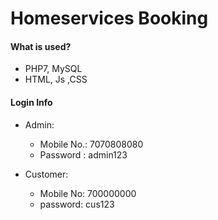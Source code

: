 # Homeservices Booking


#### What is used?
- PHP7, MySQL
- HTML, Js ,CSS

#### Login Info
- Admin:
  - Mobile No.: 7070808080
  - Password  : admin123

- Customer:
  - Mobile No: 700000000
  - password: cus123



